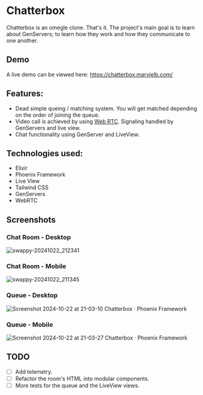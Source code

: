 # Chatterbox

Chatterbox is an omegle clone. That's it. The project's main goal is to learn about GenServers; to learn
how they work and how they communicate to one another.

## Demo

A live demo can be viewed here: https://chatterbox.marvielb.com/

## Features:

- Dead simple queing / matching system. You will get matched depending on the order of joining the queue.
- Video call is achieved by using [Web RTC](https://webrtc.org/). Signaling handled by GenServers and live view.
- Chat functionality using GenServer and LiveView.

## Technologies used:

- Elixir
- Phoenix Framework
- Live View
- Tailwind CSS
- GenServers
- WebRTC

## Screenshots

### Chat Room - Desktop

![swappy-20241022_212341](https://github.com/user-attachments/assets/7542c2ef-9d24-42c7-a783-986069500d1e)

### Chat Room - Mobile

![swappy-20241022_211345](https://github.com/user-attachments/assets/eed0a86e-6362-4a09-92c0-2ec7f1f95685)

### Queue - Desktop

![Screenshot 2024-10-22 at 21-03-10 Chatterbox · Phoenix Framework](https://github.com/user-attachments/assets/42385ee7-eec8-43c7-aae8-a5856bee3600)

### Queue - Mobile

![Screenshot 2024-10-22 at 21-03-27 Chatterbox · Phoenix Framework](https://github.com/user-attachments/assets/00508256-a35d-4ea9-9d19-05eae3ac71c1)

## TODO

- [ ] Add telemetry.
- [ ] Refactor the room's HTML into modular components.
- [ ] More tests for the queue and the LiveView views.
